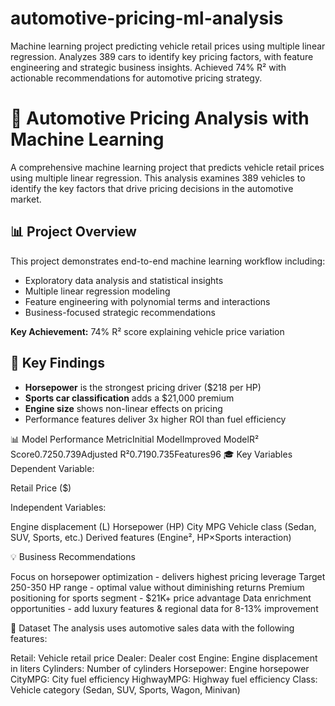 # automotive-pricing-ml-analysis
Machine learning project predicting vehicle retail prices using multiple linear regression. Analyzes 389 cars to identify key pricing factors, with feature engineering and strategic business insights. Achieved 74% R² with actionable recommendations for automotive pricing strategy.

# 🚗 Automotive Pricing Analysis with Machine Learning

A comprehensive machine learning project that predicts vehicle retail prices using multiple linear regression. This analysis examines 389 vehicles to identify the key factors that drive pricing decisions in the automotive market.

## 📊 Project Overview

This project demonstrates end-to-end machine learning workflow including:
- Exploratory data analysis and statistical insights
- Multiple linear regression modeling
- Feature engineering with polynomial terms and interactions
- Business-focused strategic recommendations

**Key Achievement:** 74% R² score explaining vehicle price variation

## 🎯 Key Findings

- **Horsepower** is the strongest pricing driver ($218 per HP)
- **Sports car classification** adds a $21,000 premium
- **Engine size** shows non-linear effects on pricing
- Performance features deliver 3x higher ROI than fuel efficiency

📊 Model Performance
MetricInitial ModelImproved ModelR² Score0.7250.739Adjusted R²0.7190.735Features96
🎓 Key Variables
Dependent Variable:

Retail Price ($)

Independent Variables:

Engine displacement (L)
Horsepower (HP)
City MPG
Vehicle class (Sedan, SUV, Sports, etc.)
Derived features (Engine², HP×Sports interaction)

💡 Business Recommendations

Focus on horsepower optimization - delivers highest pricing leverage
Target 250-350 HP range - optimal value without diminishing returns
Premium positioning for sports segment - $21K+ price advantage
Data enrichment opportunities - add luxury features & regional data for 8-13% improvement

📝 Dataset
The analysis uses automotive sales data with the following features:

Retail: Vehicle retail price
Dealer: Dealer cost
Engine: Engine displacement in liters
Cylinders: Number of cylinders
Horsepower: Engine horsepower
CityMPG: City fuel efficiency
HighwayMPG: Highway fuel efficiency
Class: Vehicle category (Sedan, SUV, Sports, Wagon, Minivan)
